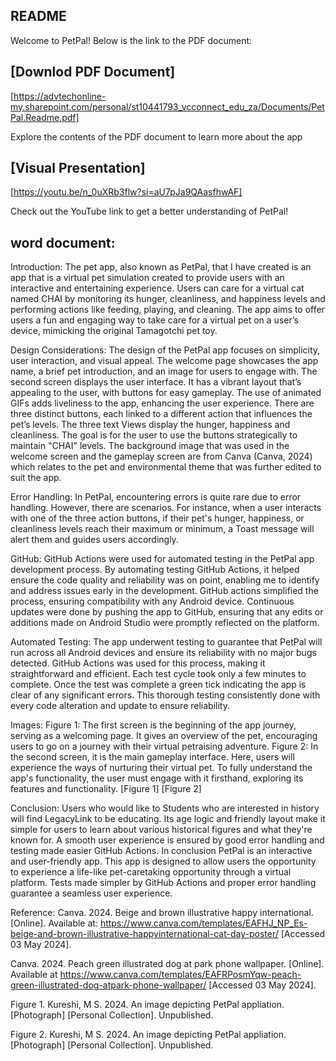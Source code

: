 ## README

Welcome to PetPal! Below is the link to the PDF document:

## [Downlod PDF Document]

[https://advtechonline-my.sharepoint.com/personal/st10441793_vcconnect_edu_za/Documents/PetPal.Readme.pdf]

Explore the contents of the PDF document to learn more about the app

## [Visual Presentation]

[https://youtu.be/n_0uXRb3flw?si=aU7pJa9QAasfhwAF]

Check out the YouTube link to get a better understanding of PetPal!


## word document:


Introduction:
The pet app, also known as PetPal, that I have created is an app that is a virtual pet
simulation created to provide users with an interactive and entertaining experience.
Users can care for a virtual cat named CHAI by monitoring its hunger, cleanliness, and
happiness levels and performing actions like feeding, playing, and cleaning. The app
aims to offer users a fun and engaging way to take care for a virtual pet on a user’s
device, mimicking the original Tamagotchi pet toy.


Design Considerations:
The design of the PetPal app focuses on simplicity, user interaction, and visual appeal.
The welcome page showcases the app name, a brief pet introduction, and an image for
users to engage with. The second screen displays the user interface. It has a vibrant
layout that’s appealing to the user, with buttons for easy gameplay. The use of animated
GIFs adds liveliness to the app, enhancing the user experience. There are three distinct
buttons, each linked to a different action that influences the pet’s levels. The three text
Views display the hunger, happiness and cleanliness. The goal is for the user to use the
buttons strategically to maintain "CHAI" levels. The background image that was used in
the welcome screen and the gameplay screen are from Canva (Canva, 2024) which
relates to the pet and environmental theme that was further edited to suit the app.


Error Handling:
In PetPal, encountering errors is quite rare due to error handling. However, there are
scenarios. For instance, when a user interacts with one of the three action buttons, if
their pet's hunger, happiness, or cleanliness levels reach their maximum or minimum, a
Toast message will alert them and guides users accordingly.


GitHub:
GitHub Actions were used for automated testing in the PetPal app development process.
By automating testing GitHub Actions, it helped ensure the code quality and reliability
was on point, enabling me to identify and address issues early in the development.
GitHub actions simplified the process, ensuring compatibility with any Android device.
Continuous updates were done by pushing the app to GitHub, ensuring that any edits or
additions made on Android Studio were promptly reflected on the platform.


Automated Testing:
The app underwent testing to guarantee that PetPal will run across all Android devices
and ensure its reliability with no major bugs detected. GitHub Actions was used for this
process, making it straightforward and efficient. Each test cycle took only a few minutes
to complete. Once the test was complete a green tick indicating the app is clear of any
significant errors. This thorough testing consistently done with every code alteration
and update to ensure reliability.


Images:
Figure 1:
The first screen is the beginning of the app journey, serving as a welcoming page. It
gives an overview of the pet, encouraging users to go on a journey with their virtual petraising adventure.
Figure 2:
In the second screen, it is the main gameplay interface. Here, users will experience the
ways of nurturing their virtual pet. To fully understand the app's functionality, the user
must engage with it firsthand, exploring its features and functionality.
[Figure 1] [Figure 2]


Conclusion:
Users who would like to
Students who are interested in history will find LegacyLink to be educating. Its age logic
and friendly layout make it simple for users to learn about various historical figures and
what they're known for. A smooth user experience is ensured by good error handling
and testing made easier GitHub Actions.
In conclusion PetPal is an interactive and user-friendly app. This app is designed to
allow users the opportunity to experience a life-like pet-caretaking opportunity through
a virtual platform. Tests made simpler by GitHub Actions and proper error
handling guarantee a seamless user experience.


Reference:
Canva. 2024. Beige and brown illustrative happy international. [Online]. Available at:
https://www.canva.com/templates/EAFHJ_NP_Es-beige-and-brown-illustrative-happyinternational-cat-day-poster/ [Accessed 03 May 2024].


Canva. 2024. Peach green illustrated dog at park phone wallpaper. [Online]. Available
at https://www.canva.com/templates/EAFRPosmYqw-peach-green-illustrated-dog-atpark-phone-wallpaper/ [Accessed 03 May 2024].


Figure 1. Kureshi, M S. 2024. An image depicting PetPal appliation. [Photograph]
[Personal Collection]. Unpublished.


Figure 2. Kureshi, M S. 2024. An image depicting PetPal appliation. [Photograph]
[Personal Collection]. Unpublished.
